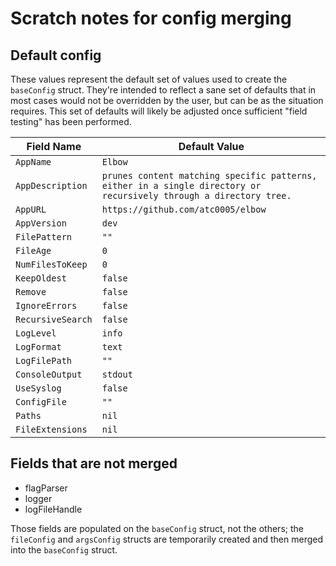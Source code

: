 # Scratch notes for config merging

## Default config

These values represent the default set of values used to create the
`baseConfig` struct. They're intended to reflect a sane set of defaults that
in most cases would not be overridden by the user, but can be as the situation
requires. This set of defaults will likely be adjusted once sufficient "field
testing" has been performed.

| Field Name        | Default Value                                                                                                      |
| ----------------- | ------------------------------------------------------------------------------------------------------------------ |
| `AppName`         | `Elbow`                                                                                                            |
| `AppDescription`  | `prunes content matching specific patterns, either in a single directory or recursively through a directory tree.` |
| `AppURL`          | `https://github.com/atc0005/elbow`                                                                                 |
| `AppVersion`      | `dev`                                                                                                              |
| `FilePattern`     | `""`                                                                                                               |
| `FileAge`         | `0`                                                                                                                |
| `NumFilesToKeep`  | `0`                                                                                                                |
| `KeepOldest`      | `false`                                                                                                            |
| `Remove`          | `false`                                                                                                            |
| `IgnoreErrors`    | `false`                                                                                                            |
| `RecursiveSearch` | `false`                                                                                                            |
| `LogLevel`        | `info`                                                                                                             |
| `LogFormat`       | `text`                                                                                                             |
| `LogFilePath`     | `""`                                                                                                               |
| `ConsoleOutput`   | `stdout`                                                                                                           |
| `UseSyslog`       | `false`                                                                                                            |
| `ConfigFile`      | `""`                                                                                                               |
| `Paths`           | `nil`                                                                                                              |
| `FileExtensions`  | `nil`                                                                                                              |

## Fields that are not merged

- flagParser
- logger
- logFileHandle

Those fields are populated on the `baseConfig` struct, not the others; the
`fileConfig` and `argsConfig` structs are temporarily created and then merged
into the `baseConfig` struct.

